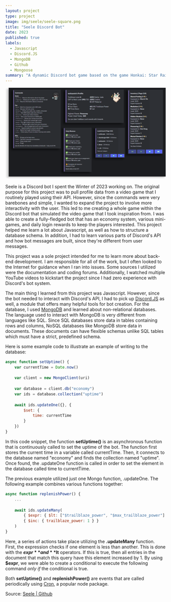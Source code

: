 ```yaml
---
layout: project
type: project
image: img/seele/seele-square.png
title: "Seele Discord Bot"
date: 2023
published: true
labels:
  - Javascript
  - Discord.JS
  - MongoDB
  - Github
  - Mongoose
summary: "A dynamic Discord bot game based on the game Honkai: Star Rail."
---
```


<img class="img-fluid" src="../img/seele/seele-header4.png">

Seele is a Discord bot I spent the Winter of 2023 working on. The original purpose for this project was to pull profile data from a video game that I routinely played using their API. However, since the commands were very barebones and simple, I wanted to expand the project to involve more interactivity with the user. This led to me creating a whole game within the Discord bot that simulated the video game that I took inspiration from. I was able to create a fully-fledged bot that has an economy system, various mini-games, and daily login rewards to keep the players interested. This project helped me learn a lot about Javascript, as well as how to structure a database schema. In addition, I had to learn various parts of Discord's API and how bot messages are built, since they're different from user messages.

This project was a sole project intended for me to learn more about back-end development. I am responsible for all of the work, but I often looked to the Internet for guidance when I ran into issues. Some sources I utilized were the documentation and coding forums. Additionally, I watched multiple YouTube videos to kickstart the project since I had zero experience with Discord's bot system.

The main thing I learned from this project was Javascript. However, since the bot needed to interact with Discord's API, I had to pick up [Discord.JS](https://discord.js.org/) as well, a module that offers many helpful tools for bot creation. For the database, I used [MongoDB](http://mongodb.com) and learned about non-relational databases. The language used to interact with MongoDB is very different from languages like SQL. Since SQL databases store data in tables containing rows and columns, NoSQL databases like MongoDB store data in documents. These documents can have flexible schemas unlike SQL tables which must have a strict, predefined schema.

Here is some example code to illustrate an example of writing to the database:

```javascript
async function setUptime() {
    var currentTime = Date.now()

    var client = new MongoClient(uri)

    var database = client.db("economy")
    var ids = database.collection("uptime")

    await ids.updateOne({}, {
        $set: {
            time: currentTime
        }
    })
}
```

In this code snippet, the function **setUptime()** is an asynchronous function that is continuously called to set the uptime of the bot.
The function first stores the current time in a variable called currentTime. Then, it connects to the database named "economy" and finds the collection named "uptime".
Once found, the .updateOne function is called in order to set the element in the database called time to currentTime.

The previous example utilized just one Mongo function, .updateOne. The following example combines various functions together:

```javascript
async function replenishPower() {
    ...

    await ids.updateMany(
        { $expr: { $lt: ["$trailblaze_power", "$max_trailblaze_power"] } }, 
        { $inc: { trailblaze_power: 1 } }
    )
}
```

Here, a series of actions take place utilizing the **.updateMany** function. First, the expression checks if one element is less than another.
This is done with the **$expr** and **$lt** operators. If this is true, then all entries in the document that match this query have this element increased by 1.
By using **$expr**, we were able to create a conditional to execute the following command *only if* the conditional is true.

Both **setUptime()** and **replenishPower()** are events that are called periodically using [Cron](https://www.npmjs.com/package/cron), a popular node package.



Source: <a href="https://github.com/min-808/Seele/">Seele | Github</a>
